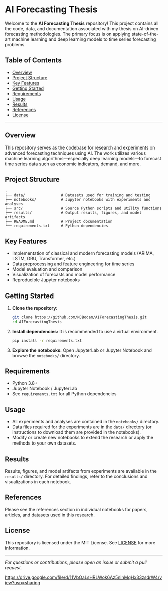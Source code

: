 # AI Forecasting Thesis

Welcome to the **AI Forecasting Thesis** repository! This project contains all the code, data, and documentation associated with my thesis on AI-driven forecasting methodologies. The primary focus is on applying state-of-the-art machine learning and deep learning models to time series forecasting problems.


## Table of Contents

- [Overview](#overview)
- [Project Structure](#project-structure)
- [Key Features](#key-features)
- [Getting Started](#getting-started)
- [Requirements](#requirements)
- [Usage](#usage)
- [Results](#results)
- [References](#references)
- [License](#license)

---

## Overview

This repository serves as the codebase for research and experiments on advanced forecasting techniques using AI. The work utilizes various machine learning algorithms—especially deep learning models—to forecast time series data such as economic indicators, demand, and more.

## Project Structure

```
.
├── data/                # Datasets used for training and testing
├── notebooks/           # Jupyter notebooks with experiments and analyses
├── src/                 # Source Python scripts and utility functions
├── results/             # Output results, figures, and model artifacts
├── README.md            # Project documentation
└── requirements.txt     # Python dependencies
```

## Key Features

- Implementation of classical and modern forecasting models (ARIMA, LSTM, GRU, Transformer, etc.)
- Data preprocessing and feature engineering for time series
- Model evaluation and comparison
- Visualization of forecasts and model performance
- Reproducible Jupyter notebooks

## Getting Started

1. **Clone the repository:**
   ```bash
   git clone https://github.com/NJBodam/AIForecastingThesis.git
   cd AIForecastingThesis
   ```

2. **Install dependencies:**
   It is recommended to use a virtual environment.
   ```bash
   pip install -r requirements.txt
   ```

3. **Explore the notebooks:**
   Open JupyterLab or Jupyter Notebook and browse the `notebooks/` directory.

## Requirements

- Python 3.8+
- Jupyter Notebook / JupyterLab
- See `requirements.txt` for all Python dependencies

## Usage

- All experiments and analyses are contained in the `notebooks/` directory.
- Data files required for the experiments are in the `data/` directory (or instructions to download them are provided in the notebooks).
- Modify or create new notebooks to extend the research or apply the methods to your own datasets.

## Results

Results, figures, and model artifacts from experiments are available in the `results/` directory. For detailed findings, refer to the conclusions and visualizations in each notebook.

## References

Please see the references section in individual notebooks for papers, articles, and datasets used in this research.

## License

This repository is licensed under the MIT License. See [LICENSE](LICENSE) for more information.

---

*For questions or contributions, please open an issue or submit a pull request.*


https://drive.google.com/file/d/11VbOaLsHRLWok6Az5ninMqHx33zsdrW4/view?usp=sharing